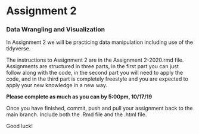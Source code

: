 # Assignment 2
### Data Wrangling and Visualization

In Assignment 2 we will be practicing data manipulation including use of the tidyverse.

The instructions to Assignment 2 are in the Assignment 2-2020.rmd file. Assignments are structured in three parts, in the first part you can just follow along with the code, in the second part you will need to apply the code, and in the third part is completely freestyle and you are expected to apply your new knowledge in a new way. 

**Please complete as much as you can by 5:00pm, 10/17/19**

Once you have finished, commit, push and pull your assignment back to the main branch. Include both the .Rmd file and the .html file.

Good luck!
